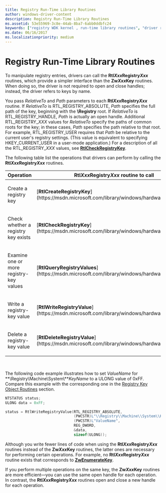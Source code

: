 ```yaml
---
title: Registry Run-Time Library Routines
author: windows-driver-content
description: Registry Run-Time Library Routines
ms.assetid: 53e55969-3c8e-44ab-8ba7-6abb0ddbfc24
keywords: ["registry WDK kernel , run-time library routines", "driver registry information WDK kernel , run-time library routines", "run-time library routines WDK kernel", "RtlXxxRegistryYyy routines"]
ms.date: 06/16/2017
ms.localizationpriority: medium
---
```


# Registry Run-Time Library Routines





To manipulate registry entries, drivers can call the **Rtl*Xxx*Registry*Xxx*** routines, which provide a simpler interface than the **Zw*Xxx*Key** routines. When doing so, the driver is not required to open and close handles; instead, the driver refers to keys by name.

You pass *RelativeTo* and *Path* parameters to each **Rtl*Xxx*Registry*Xxx*** routine. If *RelativeTo* is RTL\_REGISTRY\_ABSOLUTE, *Path* specifies the full path of the key, beginning with the **\\Registry** root. If *RelativeTo* is RTL\_REGISTRY\_HANDLE, *Path* is actually an open handle. Additional RTL\_REGISTRY\_*XXX* values for *RelativeTo* specify the paths of common roots for the key; in these cases, *Path* specifies the path relative to that root. For example, RTL\_REGISTRY\_USER requires that *Path* be relative to the current user's registry settings. (This value is equivalent to specifying HKEY\_CURRENT\_USER in a user-mode application.) For a description of all the RTL\_REGISTRY\_*XXX* values, see [**RtlCheckRegistryKey**](https://msdn.microsoft.com/library/windows/hardware/ff561754).

The following table list the operations that drivers can perform by calling the **Rtl*Xxx*Registry*Xxx*** routines.

<table>
<colgroup>
<col width="50%" />
<col width="50%" />
</colgroup>
<thead>
<tr class="header">
<th>Operation</th>
<th>Rtl<em>Xxx</em>Registry<em>Xxx</em> routine to call</th>
</tr>
</thead>
<tbody>
<tr class="odd">
<td><p>Create a registry key</p></td>
<td><p>[<strong>RtlCreateRegistryKey</strong>](https://msdn.microsoft.com/library/windows/hardware/ff561822)</p></td>
</tr>
<tr class="even">
<td><p>Check whether a registry key exists</p></td>
<td><p>[<strong>RtlCheckRegistryKey</strong>](https://msdn.microsoft.com/library/windows/hardware/ff561754)</p></td>
</tr>
<tr class="odd">
<td><p>Examine one or more registry-key values</p></td>
<td><p>[<strong>RtlQueryRegistryValues</strong>](https://msdn.microsoft.com/library/windows/hardware/ff562046)</p></td>
</tr>
<tr class="even">
<td><p>Write a registry-key value</p></td>
<td><p>[<strong>RtlWriteRegistryValue</strong>](https://msdn.microsoft.com/library/windows/hardware/ff563034)</p></td>
</tr>
<tr class="odd">
<td><p>Delete a registry-key value</p></td>
<td><p>[<strong>RtlDeleteRegistryValue</strong>](https://msdn.microsoft.com/library/windows/hardware/ff561829)</p></td>
</tr>
</tbody>
</table>

 

The following code example illustrates how to set *ValueName* for **\\Registry\\Machine\\System\\***KeyName* to a ULONG value of 0xFF. Compare this example with the corresponding one in the [Registry Key Object Routines](registry-key-object-routines.md) section.

```cpp
NTSTATUS status;
ULONG data = 0xFF;

status = RtlWriteRegistryValue(RTL_REGISTRY_ABSOLUTE,
                               (PWCSTR)L"\\Registry\\Machine\\System\\KeyName",
                               (PWCSTR)L"ValueName",
                               REG_DWORD,
                               &data,
                               sizeof(ULONG));
```

Although you write fewer lines of code when using the **Rtl*Xxx*Registry*Xxx*** routines instead of the **Zw*Xxx*Key** routines, the latter ones are necessary for performing certain operations. For example, no **Rtl*Xxx*Registry*Xxx*** routine exists that corresponds to [**ZwEnumerateKey**](https://msdn.microsoft.com/library/windows/hardware/ff566447).

If you perform multiple operations on the same key, the **Zw*Xxx*Key** routines are more efficient—you can use the same open handle for each operation. In contrast, the **Rtl*Xxx*Registry*Xxx*** routines open and close a new handle for each operation.

 

 




